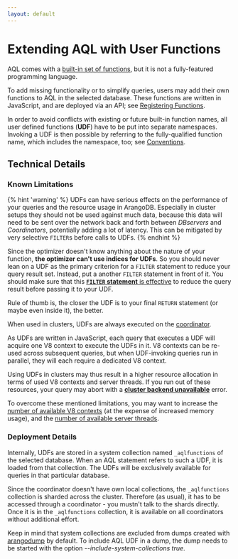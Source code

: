 ```yaml
---
layout: default
---
```

Extending AQL with User Functions
=================================

AQL comes with a [built-in set of functions](functions.html), but it is
not a fully-featured programming language.

To add missing functionality or to simplify queries, users may add their own
functions to AQL in the selected database. These functions are written in
JavaScript, and are deployed via an API; see [Registering Functions](extending-functions.html).

In order to avoid conflicts with existing or future built-in function names,
all user defined functions (**UDF**) have to be put into separate namespaces.
Invoking a UDF is then possible by referring to the fully-qualified function name,
which includes the namespace, too; see [Conventions](extending-conventions.html).

Technical Details
-----------------

### Known Limitations

{% hint 'warning' %}
UDFs can have serious effects on the performance of your queries and the resource
usage in ArangoDB. Especially in cluster setups they should not be used against
much data, because this data will need to be sent over the network back and forth
between _DBservers_ and _Coordinators_, potentially adding a lot of latency.
This can be mitigated by very selective `FILTER`s before calls to UDFs.
{% endhint %}

Since the optimizer doesn't know anything about the nature of your function,
**the optimizer can't use indices for UDFs**. So you should never lean on a UDF
as the primary criterion for a `FILTER` statement to reduce your query result set.
Instead, put a another `FILTER` statement in front of it. You should make sure
that this [**`FILTER` statement** is effective](executionandperformance-optimizer.html)
to reduce the query result before passing it to your UDF.

Rule of thumb is, the closer the UDF is to your final `RETURN` statement
(or maybe even inside it), the better. 

When used in clusters, UDFs are always executed on the
[coordinator](../manual/architecture-deploymentmodes-cluster-architecture.html).

As UDFs are written in JavaScript, each query that executes a UDF will acquire
one V8 context to execute the UDFs in it. V8 contexts can be re-used across subsequent
queries, but when UDF-invoking queries run in parallel, they will each require a 
dedicated V8 context.

Using UDFs in clusters may thus result in a higher resource allocation
in terms of used V8 contexts and server threads. If you run out 
of these resources, your query may abort with a
[**cluster backend unavailable**](../manual/appendix-errorcodes.html) error.

To overcome these mentioned limitations, you may want to increase the
[number of available V8 contexts](-manual-programs-arangod-javascript.html#v8-contexts)
(at the expense of increased memory usage), and the
[number of available server threads](-manual-programs-arangod-server.html#server-threads).

### Deployment Details

Internally, UDFs are stored in a system collection named `_aqlfunctions`
of the selected database. When an AQL statement refers to such a UDF,
it is loaded from that collection. The UDFs will be exclusively
available for queries in that particular database.

Since the coordinator doesn't have own local collections, the `_aqlfunctions`
collection is sharded across the cluster. Therefore (as usual), it has to be
accessed through a coordinator - you mustn't talk to the shards directly.
Once it is in the `_aqlfunctions` collection, it is available on all
coordinators without additional effort.

Keep in mind that system collections are excluded from dumps created with
[arangodump](../manual/programs-arangodump-index.html) by default.
To include AQL UDF in a dump, the dump needs to be started with
the option *--include-system-collections true*.
